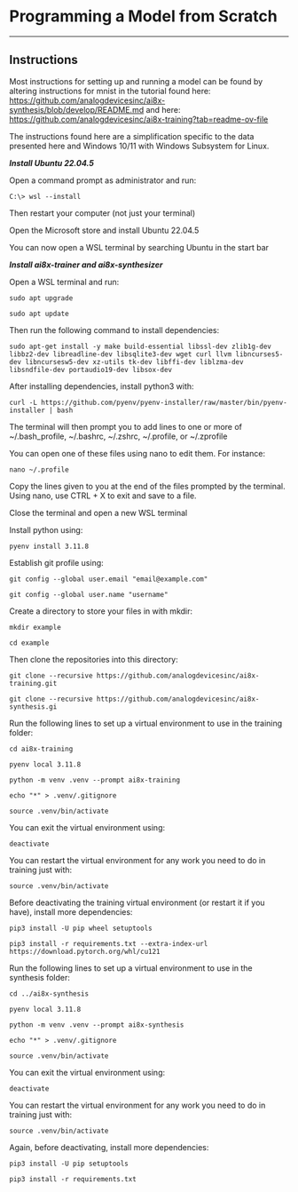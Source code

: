 # Programming a Model from Scratch
-------------------
Instructions
-------------------

Most instructions for setting up and running a model can be found by altering instructions for mnist in the tutorial found here: https://github.com/analogdevicesinc/ai8x-synthesis/blob/develop/README.md and here: https://github.com/analogdevicesinc/ai8x-training?tab=readme-ov-file

The instructions found here are a simplification specific to the data presented here and Windows 10/11 with Windows Subsystem for Linux.

***Install Ubuntu 22.04.5***

Open a command prompt as administrator and run:

    C:\> wsl --install

Then restart your computer (not just your terminal)

Open the Microsoft store and install Ubuntu 22.04.5

You can now open a WSL terminal by searching Ubuntu in the start bar


***Install ai8x-trainer and ai8x-synthesizer***

Open a WSL terminal and run:

    sudo apt upgrade

    sudo apt update

Then run the following command to install dependencies:

    sudo apt-get install -y make build-essential libssl-dev zlib1g-dev libbz2-dev libreadline-dev libsqlite3-dev wget curl llvm libncurses5-dev libncursesw5-dev xz-utils tk-dev libffi-dev liblzma-dev libsndfile-dev portaudio19-dev libsox-dev

After installing dependencies, install python3 with:

    curl -L https://github.com/pyenv/pyenv-installer/raw/master/bin/pyenv-installer | bash

The terminal will then prompt you to add lines to one or more of ~/.bash_profile, ~/.bashrc, ~/.zshrc, ~/.profile, or ~/.zprofile

You can open one of these files using nano to edit them. For instance:

    nano ~/.profile

Copy the lines given to you at the end of the files prompted by the terminal. Using nano, use CTRL + X to exit and save to a file.

Close the terminal and open a new WSL terminal

Install python using:

    pyenv install 3.11.8

Establish git profile using:

    git config --global user.email "email@example.com"

    git config --global user.name "username"

Create a directory to store your files in with mkdir:

    mkdir example

    cd example

Then clone the repositories into this directory:

    git clone --recursive https://github.com/analogdevicesinc/ai8x-training.git

    git clone --recursive https://github.com/analogdevicesinc/ai8x-synthesis.gi

Run the following lines to set up a virtual environment to use in the training folder:

    cd ai8x-training

    pyenv local 3.11.8

    python -m venv .venv --prompt ai8x-training

    echo "*" > .venv/.gitignore

    source .venv/bin/activate

You can exit the virtual environment using:

    deactivate

You can restart the virtual environment for any work you need to do in training just with:

    source .venv/bin/activate

Before deactivating the training virtual environment (or restart it if you have), install more dependencies:

    pip3 install -U pip wheel setuptools

    pip3 install -r requirements.txt --extra-index-url https://download.pytorch.org/whl/cu121

Run the following lines to set up a virtual environment to use in the synthesis folder:

    cd ../ai8x-synthesis

    pyenv local 3.11.8

    python -m venv .venv --prompt ai8x-synthesis

    echo "*" > .venv/.gitignore

    source .venv/bin/activate

You can exit the virtual environment using:

    deactivate

You can restart the virtual environment for any work you need to do in training just with:

    source .venv/bin/activate

Again, before deactivating, install more dependencies:

    pip3 install -U pip setuptools

    pip3 install -r requirements.txt
